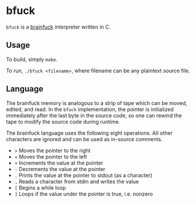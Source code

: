bfuck
===

`bfuck` is a [brainfuck](http://esolangs.org/wiki/brainfuck) interpreter written in C.

Usage
---

To build, simply `make`.

To run, `./bfuck <filename>`, where filename can be any plaintext source file.

Language
---

The brainfuck memory is analogous to a strip of tape which can be moved, edited, and read.
In the `bfuck` implementation, the pointer is initialized immediately after the last byte in the source code, so one can rewind the tape to modify the source code during runtime.

The brainfuck language uses the following eight operations. All other characters are ignored and can be used as in-source comments.

* `>`  Moves the pointer to the right
* `<`  Moves the pointer to the left
* `+`  Increments the value at the pointer
* `-`  Decrements the value at the pointer
* `.`  Prints the value at the pointer to stdout (as a character)
* `,`  Reads a character from stdin and writes the value
* `[`  Begins a while loop
* `]`  Loops if the value under the pointer is true, i.e. nonzero

